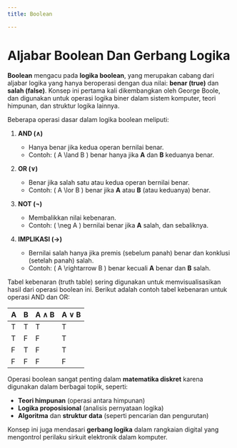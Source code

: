 ```yaml
---
title: Boolean

---
```


# Aljabar Boolean Dan Gerbang Logika
**Boolean** mengacu pada **logika boolean**, yang merupakan cabang dari aljabar logika yang hanya beroperasi dengan dua nilai: **benar (true)** dan **salah (false)**. Konsep ini pertama kali dikembangkan oleh George Boole, dan digunakan untuk operasi logika biner dalam sistem komputer, teori himpunan, dan struktur logika lainnya.

Beberapa operasi dasar dalam logika boolean meliputi:

1. **AND (∧)**
   - Hanya benar jika kedua operan bernilai benar.
   - Contoh: \( A \land B \) benar hanya jika **A** dan **B** keduanya benar.
   
2. **OR (∨)**
   - Benar jika salah satu atau kedua operan bernilai benar.
   - Contoh: \( A \lor B \) benar jika **A** atau **B** (atau keduanya) benar.
   
3. **NOT (¬)**
   - Membalikkan nilai kebenaran.
   - Contoh: \( \neg A \) bernilai benar jika **A** salah, dan sebaliknya.
   
4. **IMPLIKASI (→)**
   - Bernilai salah hanya jika premis (sebelum panah) benar dan konklusi (setelah panah) salah.
   - Contoh: \( A \rightarrow B \) benar kecuali **A** benar dan **B** salah.

Tabel kebenaran (truth table) sering digunakan untuk memvisualisasikan hasil dari operasi boolean ini. Berikut adalah contoh tabel kebenaran untuk operasi AND dan OR:

| A   | B   | A ∧ B | A ∨ B |
|-----|-----|-------|-------|
| T   | T   |   T   |   T   |
| T   | F   |   F   |   T   |
| F   | T   |   F   |   T   |
| F   | F   |   F   |   F   |

Operasi boolean sangat penting dalam **matematika diskret** karena digunakan dalam berbagai topik, seperti:
- **Teori himpunan** (operasi antara himpunan)
- **Logika proposisional** (analisis pernyataan logika)
- **Algoritma** dan **struktur data** (seperti pencarian dan pengurutan)

Konsep ini juga mendasari **gerbang logika** dalam rangkaian digital yang mengontrol perilaku sirkuit elektronik dalam komputer.
